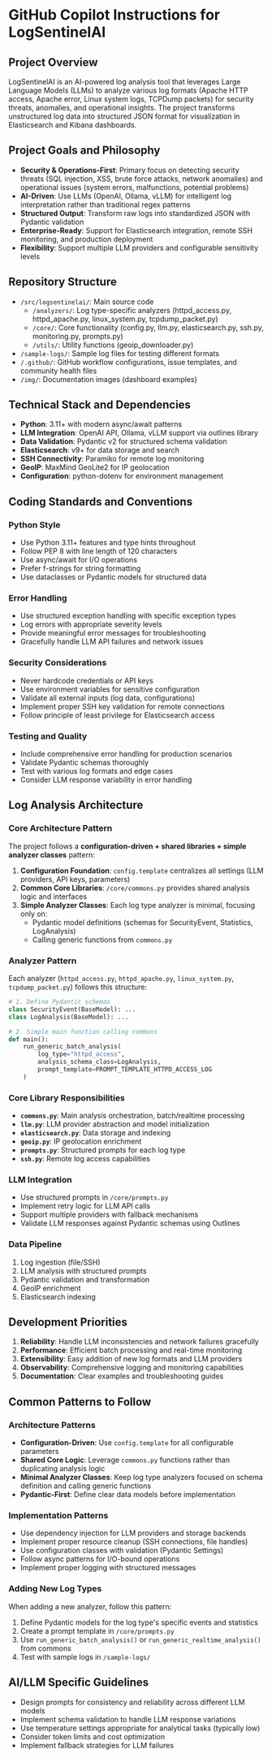 # GitHub Copilot Instructions for LogSentinelAI

## Project Overview

LogSentinelAI is an AI-powered log analysis tool that leverages Large Language Models (LLMs) to analyze various log formats (Apache HTTP access, Apache error, Linux system logs, TCPDump packets) for security threats, anomalies, and operational insights. The project transforms unstructured log data into structured JSON format for visualization in Elasticsearch and Kibana dashboards.

## Project Goals and Philosophy

- **Security & Operations-First**: Primary focus on detecting security threats (SQL injection, XSS, brute force attacks, network anomalies) and operational issues (system errors, malfunctions, potential problems)
- **AI-Driven**: Use LLMs (OpenAI, Ollama, vLLM) for intelligent log interpretation rather than traditional regex patterns
- **Structured Output**: Transform raw logs into standardized JSON with Pydantic validation
- **Enterprise-Ready**: Support for Elasticsearch integration, remote SSH monitoring, and production deployment
- **Flexibility**: Support multiple LLM providers and configurable sensitivity levels

## Repository Structure

- `/src/logsentinelai/`: Main source code
  - `/analyzers/`: Log type-specific analyzers (httpd_access.py, httpd_apache.py, linux_system.py, tcpdump_packet.py)
  - `/core/`: Core functionality (config.py, llm.py, elasticsearch.py, ssh.py, monitoring.py, prompts.py)
  - `/utils/`: Utility functions (geoip_downloader.py)
- `/sample-logs/`: Sample log files for testing different formats
- `/.github/`: GitHub workflow configurations, issue templates, and community health files
- `/img/`: Documentation images (dashboard examples)

## Technical Stack and Dependencies

- **Python**: 3.11+ with modern async/await patterns
- **LLM Integration**: OpenAI API, Ollama, vLLM support via outlines library
- **Data Validation**: Pydantic v2 for structured schema validation
- **Elasticsearch**: v9+ for data storage and search
- **SSH Connectivity**: Paramiko for remote log monitoring
- **GeoIP**: MaxMind GeoLite2 for IP geolocation
- **Configuration**: python-dotenv for environment management

## Coding Standards and Conventions

### Python Style
- Use Python 3.11+ features and type hints throughout
- Follow PEP 8 with line length of 120 characters
- Use async/await for I/O operations
- Prefer f-strings for string formatting
- Use dataclasses or Pydantic models for structured data

### Error Handling
- Use structured exception handling with specific exception types
- Log errors with appropriate severity levels
- Provide meaningful error messages for troubleshooting
- Gracefully handle LLM API failures and network issues

### Security Considerations
- Never hardcode credentials or API keys
- Use environment variables for sensitive configuration
- Validate all external inputs (log data, configurations)
- Implement proper SSH key validation for remote connections
- Follow principle of least privilege for Elasticsearch access

### Testing and Quality
- Include comprehensive error handling for production scenarios
- Validate Pydantic schemas thoroughly
- Test with various log formats and edge cases
- Consider LLM response variability in error handling

## Log Analysis Architecture

### Core Architecture Pattern
The project follows a **configuration-driven + shared libraries + simple analyzer classes** pattern:

1. **Configuration Foundation**: `config.template` centralizes all settings (LLM providers, API keys, parameters)
2. **Common Core Libraries**: `/core/commons.py` provides shared analysis logic and interfaces
3. **Simple Analyzer Classes**: Each log type analyzer is minimal, focusing only on:
   - Pydantic model definitions (schemas for SecurityEvent, Statistics, LogAnalysis)
   - Calling generic functions from `commons.py`

### Analyzer Pattern
Each analyzer (`httpd_access.py`, `httpd_apache.py`, `linux_system.py`, `tcpdump_packet.py`) follows this structure:
```python
# 1. Define Pydantic schemas
class SecurityEvent(BaseModel): ...
class LogAnalysis(BaseModel): ...

# 2. Simple main function calling commons
def main():
    run_generic_batch_analysis(
        log_type="httpd_access",
        analysis_schema_class=LogAnalysis,
        prompt_template=PROMPT_TEMPLATE_HTTPD_ACCESS_LOG
    )
```

### Core Library Responsibilities
- **`commons.py`**: Main analysis orchestration, batch/realtime processing
- **`llm.py`**: LLM provider abstraction and model initialization
- **`elasticsearch.py`**: Data storage and indexing
- **`geoip.py`**: IP geolocation enrichment
- **`prompts.py`**: Structured prompts for each log type
- **`ssh.py`**: Remote log access capabilities

### LLM Integration
- Use structured prompts in `/core/prompts.py`
- Implement retry logic for LLM API calls
- Support multiple providers with fallback mechanisms
- Validate LLM responses against Pydantic schemas using Outlines

### Data Pipeline
1. Log ingestion (file/SSH)
2. LLM analysis with structured prompts
3. Pydantic validation and transformation
4. GeoIP enrichment
5. Elasticsearch indexing

## Development Priorities

1. **Reliability**: Handle LLM inconsistencies and network failures gracefully
2. **Performance**: Efficient batch processing and real-time monitoring
3. **Extensibility**: Easy addition of new log formats and LLM providers
4. **Observability**: Comprehensive logging and monitoring capabilities
5. **Documentation**: Clear examples and troubleshooting guides

## Common Patterns to Follow

### Architecture Patterns
- **Configuration-Driven**: Use `config.template` for all configurable parameters
- **Shared Core Logic**: Leverage `commons.py` functions rather than duplicating analysis logic
- **Minimal Analyzer Classes**: Keep log type analyzers focused on schema definition and calling generic functions
- **Pydantic-First**: Define clear data models before implementation

### Implementation Patterns
- Use dependency injection for LLM providers and storage backends
- Implement proper resource cleanup (SSH connections, file handles)
- Use configuration classes with validation (Pydantic Settings)
- Follow async patterns for I/O-bound operations
- Implement proper logging with structured messages

### Adding New Log Types
When adding a new analyzer, follow this pattern:
1. Define Pydantic models for the log type's specific events and statistics
2. Create a prompt template in `/core/prompts.py`
3. Use `run_generic_batch_analysis()` or `run_generic_realtime_analysis()` from commons
4. Test with sample logs in `/sample-logs/`

## AI/LLM Specific Guidelines

- Design prompts for consistency and reliability across different LLM models
- Implement schema validation to handle LLM response variations
- Use temperature settings appropriate for analytical tasks (typically low)
- Consider token limits and cost optimization
- Implement fallback strategies for LLM failures
